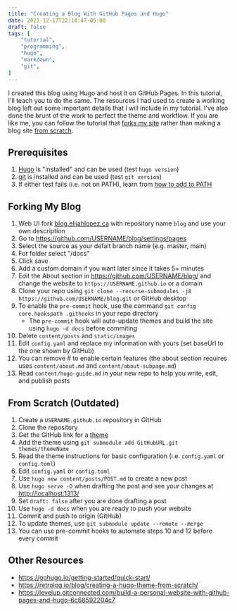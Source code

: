 ```yaml
---
title: "Creating a Blog With GitHub Pages and Hugo"
date: 2021-12-17T22:18:47-05:00
draft: false
tags: [
    "tutorial",
    "programming",
    "hugo",
    "markdown",
    "git",
]
---
```


I created this blog using Hugo and host it on GitHub Pages. In this tutorial, I'll teach you to do the same.
The resources I had used to create a working blog left out some important details that I will include in my tutorial.
I've also done the brunt of the work to perfect the theme and workflow.
If you are like me, you can follow the tutorial that [forks my site](#forking-my-site) rather than making a blog site [from scratch](#from-scratch).

## Prerequisites

1. [Hugo](https://gohugo.io/getting-started/installing#binary-cross-platform) is "installed" and can be used (test `hugo version`)
2. [git](https://git-scm.com/downloads) is installed and can be used (test `git version`)
3. If either test fails (i.e. not on PATH), learn from [how to add to PATH](https://duckduckgo.com/?t=ffab&q=how+to+add+to+path&ia=web)

## Forking My Blog

1. Web UI fork [blog.elijahlopez.ca](https://github.com/elibroftw/blog.elijahlopez.ca) with repository name `blog` and use your own description
2. Go to https://github.com/USERNAME/blog/settings/pages
3. Select the source as your defalt branch name (e.g. master, main)
4. For folder select "/docs"
5. Click save
6. Add a custom domain if you want later since it takes 5+ minutes
7. Edit the About section in https://github.com/USERNAME/blog/ and change the website to `https://USERNAME.github.io` or a domain
8. Clone your repo using `git clone --recurse-submodules -j8 https://github.com/USERNAME/blog.git` or GitHub desktop
9. To enable the `pre-commit` hook, use the command `git config core.hookspath .githooks` in your repo directory
   - The `pre-commit` hook will auto-update themes and build the site using `hugo -d docs` before commiting
10. Delete `content/posts` and `static/images`
11. Edit `config.yaml` and replace my information with yours (set baseUrl to the one shown by GitHub)
12. You can remove \# to enable certain features (the about section requires uses `content/about.md` and `content/about-subpage.md`)
13. Read `content/hugo-guide.md` in your new repo to help you write, edit, and publish posts

## From Scratch (Outdated)

1. Create a `USERNAME.github.io` repository in GitHub
2. Clone the repository
3. Get the GitHub link for a [theme](https://themes.gohugo.io/)
4. Add the theme using `git submodule add GitHubURL.git themes/themeName`
5. Read the theme instructions for basic configuration (i.e. `config.yaml` or `config.toml`)
6. Edit `config.yaml` or `config.toml`
7. Use `hugo new content/posts/POST.md` to create a new post
8. Use `hugo serve -D` when drafting the post and see your changes at [http://localhost:1313/](http://localhost:1313/)
9. Set `draft: false` after you are done drafting a post
10. Use `hugo -d docs` when you are ready to push your website
11. Commit and push to origin (GitHub)
12. To update themes, use `git submodule update --remote --merge`
13. You can use pre-commit hooks to automate steps 10 and 12 before every commit

## Other Resources

- https://gohugo.io/getting-started/quick-start/
- https://retrolog.io/blog/creating-a-hugo-theme-from-scratch/
- https://levelup.gitconnected.com/build-a-personal-website-with-github-pages-and-hugo-6c68592204c7
